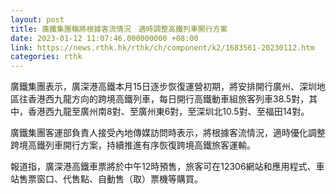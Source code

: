 ```yaml
---
layout: post
title: 廣鐵集團稱將根據客流情況　適時調整高鐵列車開行方案
date: 2023-01-12 11:07:46.000000000 +08:00
link: https://news.rthk.hk/rthk/ch/component/k2/1683561-20230112.htm
categories: rthk
---
```


廣鐵集團表示，廣深港高鐵本月15日逐步恢復運營初期，將安排開行廣州、深圳地區往香港西九龍方向的跨境高鐵列車，每日開行高鐵動車組旅客列車38.5對，其中，香港西九龍至廣州南8對、至廣州東6對，至深圳北10.5對、至福田14對。

廣鐵集團客運部負責人接受內地傳媒訪問時表示，將根據客流情況，適時優化調整跨境高鐵列車開行方案，持續推進有序恢復跨境高鐵旅客運輸。

報道指，廣深港高鐵車票將於中午12時預售，旅客可在12306網站和應用程式、車站售票窗口、代售點、自動售（取）票機等購買。
